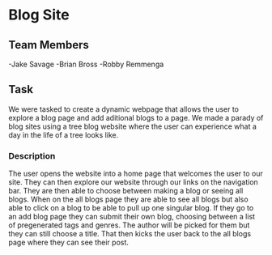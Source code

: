 # Blog Site

## Team Members
-Jake Savage
-Brian Bross
-Robby Remmenga

## Task
We were tasked to create a dynamic webpage that allows the user to explore a blog page and add aditional blogs to a page.  We made a parady of blog sites using a tree blog website where the user can experience what a day in the life of a tree looks like.  

### Description
The user opens the website into a home page that welcomes the user to our site.  They can then explore our website through our links on the navigation bar.  They are then able to choose between making a blog or seeing all blogs.  When on the all blogs page they are able to see all blogs but also able to click on a blog to be able to pull up one singular blog.  If they go to an add blog page they can submit their own blog, choosing between a list of pregenerated tags and genres.  The author will be picked for them but they can still choose a title.  That then kicks the user back to the all blogs page where they can see their post. 

